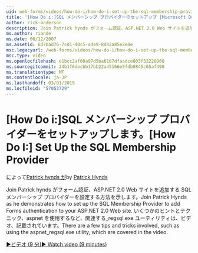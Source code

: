 ```yaml
---
uid: web-forms/videos/how-do-i/how-do-i-set-up-the-sql-membership-provider
title: '[How Do i:]SQL メンバーシップ プロバイダーのセットアップ |Microsoft Docs'
author: rick-anderson
description: Join Patrick hynds がフォーム認証、ASP.NET 2.0 Web サイトを追加する SQL メンバーシップ プロバイダーを設定する方法を示します。 いくつかのヒントがある.
ms.author: riande
ms.date: 06/12/2007
ms.assetid: 6d7bad76-7cd1-40c5-ade9-8d42a85e2e4e
msc.legacyurl: /web-forms/videos/how-do-i/how-do-i-set-up-the-sql-membership-provider
msc.type: video
ms.openlocfilehash: e1bcc2af60a97d5ba6167dfaadce603f52228960
ms.sourcegitcommit: 24b1f6decbb17bb22a45166e5fdb0845c65af498
ms.translationtype: MT
ms.contentlocale: ja-JP
ms.lasthandoff: 03/01/2019
ms.locfileid: "57053729"
---
```

<a name="how-do-i-set-up-the-sql-membership-provider"></a><span data-ttu-id="20233-104">[How Do i:]SQL メンバーシップ プロバイダーをセットアップします。</span><span class="sxs-lookup"><span data-stu-id="20233-104">[How Do I:] Set Up the SQL Membership Provider</span></span>
====================
<span data-ttu-id="20233-105">によって[Patrick hynds が](https://twitter.com/patrickhynds)</span><span class="sxs-lookup"><span data-stu-id="20233-105">by [Patrick Hynds](https://twitter.com/patrickhynds)</span></span>

<span data-ttu-id="20233-106">Join Patrick hynds がフォーム認証、ASP.NET 2.0 Web サイトを追加する SQL メンバーシップ プロバイダーを設定する方法を示します。</span><span class="sxs-lookup"><span data-stu-id="20233-106">Join Patrick Hynds as he demonstrates how to set up the SQL Membership Provider to add Forms authentication to your ASP.NET 2.0 Web site.</span></span> <span data-ttu-id="20233-107">いくつかのヒントとテクニック、aspnet を使用するなど、関連する\_regsql.exe ユーティリティは、ビデオ、記載されています。</span><span class="sxs-lookup"><span data-stu-id="20233-107">There are a few tips and tricks involved, such as using the aspnet\_regsql.exe utility, which are covered in the video.</span></span>

[<span data-ttu-id="20233-108">&#9654;ビデオ (9 分)</span><span class="sxs-lookup"><span data-stu-id="20233-108">&#9654; Watch video (9 minutes)</span></span>](https://channel9.msdn.com/Blogs/ASP-NET-Site-Videos/how-do-i-set-up-the-sql-membership-provider)
